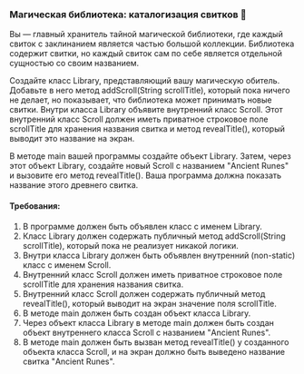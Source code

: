 
### Магическая библиотека: каталогизация свитков 📜

Вы — главный хранитель тайной магической библиотеки, где каждый свиток с заклинанием является частью большой коллекции. Библиотека содержит свитки, но каждый свиток сам по себе является отдельной сущностью со своим названием.

Создайте класс Library, представляющий вашу магическую обитель. Добавьте в него метод addScroll(String scrollTitle), который пока ничего не делает, но показывает, что библиотека может принимать новые свитки. Внутри класса Library объявите внутренний класс Scroll. Этот внутренний класс Scroll должен иметь приватное строковое поле scrollTitle для хранения названия свитка и метод revealTitle(), который выводит это название на экран.

В методе main вашей программы создайте объект Library. Затем, через этот объект Library, создайте новый Scroll с названием "Ancient Runes" и вызовите его метод revealTitle(). Ваша программа должна показать название этого древнего свитка.

#### Требования:
1. В программе должен быть объявлен класс с именем Library.
2. Класс Library должен содержать публичный метод addScroll(String scrollTitle), который пока не реализует никакой логики.
3. Внутри класса Library должен быть объявлен внутренний (non-static) класс с именем Scroll.
4. Внутренний класс Scroll должен иметь приватное строковое поле scrollTitle для хранения названия свитка.
5. Внутренний класс Scroll должен содержать публичный метод revealTitle(), который выводит на экран значение поля scrollTitle.
6. В методе main должен быть создан объект класса Library.
7. Через объект класса Library в методе main должен быть создан объект внутреннего класса Scroll с названием "Ancient Runes".
8. В методе main должен быть вызван метод revealTitle() у созданного объекта класса Scroll, и на экран должно быть выведено название свитка "Ancient Runes".